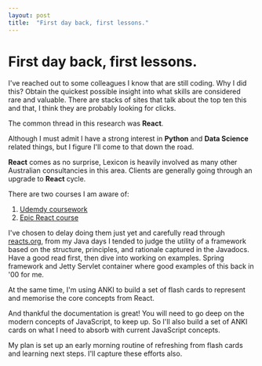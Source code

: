 ```yaml
---
layout: post
title:  "First day back, first lessons."
---
```


# First day back, first lessons.

I've reached out to some colleagues I know that are still coding. Why I did this? Obtain the quickest possible insight into what skills are considered rare and valuable. There are stacks of sites that talk about the top ten this and that, I think they are probably looking for clicks.

The common thread in this research was **React**.

Although I must admit I have a strong interest in **Python** and **Data Science** related things, but I figure I'll come to that down the road.

**React** comes as no surprise, Lexicon is heavily involved as many other Australian consultancies in this area. Clients are generally going through an upgrade to **React** cycle.

There are two courses I am aware of:
1. [Udemdy coursework](https://www.udemy.com/course/react-the-complete-guide-incl-redux/)
2. [Epic React course](https://epicreact.dev)

I've chosen to delay doing them just yet and carefully read through [reacts.org](https://reactjs.org/docs/getting-started.html#learn-react), from my Java days I tended to judge the utility of a framework based on the structure, principles, and rationale captured in the Javadocs. Have a good read first, then dive into working on examples. Spring framework and Jetty Servlet container where good examples of this back in '00 for me.

At the same time, I'm using ANKI to build a set of flash cards to represent and memorise the core concepts from React.

And thankful the documentation is great! You will need to go deep on the modern concepts of JavaScript, to keep up. So I'll also build a set of ANKI cards on what I need to absorb with current JavaScript concepts.

My plan is set up an early morning routine of refreshing from flash cards and learning next steps. I'll capture these efforts also.

